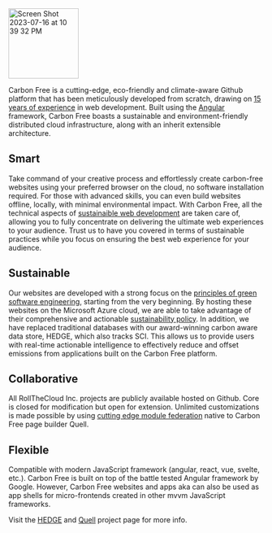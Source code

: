 <img width="138" alt="Screen Shot 2023-07-16 at 10 39 32 PM" src="https://github.com/rollthecloudinc/carbonfree/assets/73197190/11a501be-fe75-4b15-a352-de06dc7d951b">

Carbon Free is a cutting-edge, eco-friendly and climate-aware Github platform that has been meticulously developed from scratch, drawing on [15 years of experience](https://www.linkedin.com/in/toddzmijewski/) in web development. Built using the [Angular](https://angular.io/) framework, Carbon Free boasts a sustainable and environment-friendly distributed cloud infrastructure, along with an inherit extensible architecture.

## Smart

Take command of your creative process and effortlessly create carbon-free websites using your preferred browser on the cloud, no software installation required. For those with advanced skills, you can even build websites offline, locally, with minimal environmental impact. With Carbon Free, all the technical aspects of  [sustainaible web development](https://sustainablewebdesign.org/)  are taken care of, allowing you to fully concentrate on delivering the ultimate web experiences to your audience. Trust us to have you covered in terms of sustainable practices while you focus on ensuring the best web experience for your audience.

## Sustainable

Our websites are developed with a strong focus on the [principles of green software engineering](https://principles.green/), starting from the very beginning. By hosting these websites on the Microsoft Azure cloud, we are able to take advantage of their comprehensive and actionable [sustainability policy](https://www.microsoft.com/en-us/sustainability/approach). In addition, we have replaced traditional databases with our award-winning carbon aware data store, HEDGE, which also tracks SCI. This allows us to provide users with real-time actionable intelligence to effectively reduce and offset emissions from applications built on the Carbon Free platform.

## Collaborative

All RollTheCloud Inc. projects are publicly available hosted on Github. Core is closed for modification but open for extension. Unlimited customizations is made possible by using [cutting edge module federation](https://www.angulararchitects.io/en/aktuelles/the-microfrontend-revolution-part-2-module-federation-with-angular/) native to Carbon Free page builder Quell.

## Flexible

Compatible with modern JavaScript framework (angular, react, vue, svelte, etc.). Carbon Free is built on top of the battle tested Angular framework by Google. However, Carbon Free websites and apps aka can also be used as app shells for micro-frontends created in other mvvm JavaScript frameworks.

Visit the [HEDGE](https://github.com/rollthecloudinc/hedge) and [Quell](https://github.com/rollthecloudinc/quell) project page for more info.
